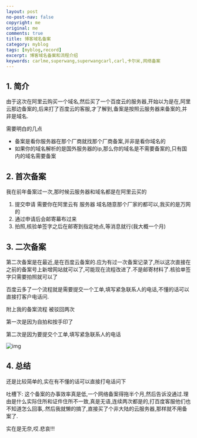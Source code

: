 ```yaml
---
layout: post
no-post-nav: false 
copyright: me
original: me
comments: true
title: 博客域名备案
category: myblog
tags: [myblog,record]
excerpt: 博客域名备案和流程介绍
keywords: carlme,superwang,superwangcarl,carl,卡尔米,网络备案
---
```


## 1. 简介

由于这次在阿里云购买一个域名,然后买了一个百度云的服务器,开始以为是在,阿里云那边备案的,后来打了百度云的客服,才了解到,备案是按照云服务器来备案的,并非是域名.

需要明白的几点

- 备案是看你服务器在那个厂商就找那个厂商备案,并非是看你域名的
- 如果你的域名解析的是国外服务器的ip,那么你的域名是不需要备案的,只有国内的域名需要备案

## 2. 首次备案

我在前年备案过一次,那时候云服务器和域名都是在阿里云买的

1. 提交申请 需要你在阿里云有 服务器 域名随意那个厂家的都可以,我买的是万网的
2. 通过申请后会邮寄幕布过来
3. 拍照,核验单签字之后在邮寄到指定地点,等消息就行(我大概一个月)

## 3. 二次备案

第二次备案是在最近,是在百度云备案的.应为有过一次备案记录了,所以这次直接在之前的备案号上新增网站就可以了,可能现在流程改进了.不是邮寄材料了.核验单签字只需要拍照就可以了

百度云多了一个流程就是需要提交一个工单,填写紧急联系人的电话,不懂的话可以直接打客户电话问.

附上我的备案流程 被驳回两次

第一次是因为自拍和按手印了

第二次是因为要提交个工单,填写紧急联系人的电话

![img]({{site.cdn}}assets/images/blog/2019/20190410225811.png)

## 4. 总结

还是比较简单的,实在有不懂的话可以直接打电话问下

吐槽下: 这个备案的办事效率真是低,一个网络备案得拖半个月,然后告诉没通过.理由是什么实际住所和证件住所不一致,真是无语,连续两次都是的,打百度客服他们也不知道怎么回事,.然后我就懒的搞了,直接买了个非大陆的云服务器,那样就不用备案了.

实在是无奈,哎.悲哀!!!